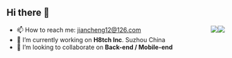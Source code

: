 ## Hi there 👋
<img src='https://img.shields.io/badge/version-v0.9-informational' style='float:right' /><img src='https://img.shields.io/appveyor/build/gruntjs/grunt' style='float:right' />

- 📫 How to reach me: jiancheng12@126.com
- 🔭 I’m currently working on **H8tch Inc**. Suzhou China
- 👯 I’m looking to collaborate on **Back-end / Mobile-end**
